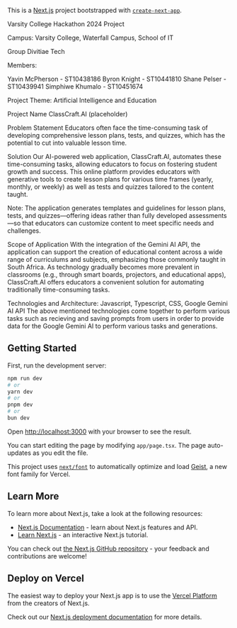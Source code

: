 This is a [Next.js](https://nextjs.org) project bootstrapped with [`create-next-app`](https://nextjs.org/docs/app/api-reference/cli/create-next-app).

Varsity College Hackathon 2024 Project

Campus:
Varsity College, Waterfall Campus, School of IT

Group
Divitiae Tech

Members:

Yavin McPherson - ST10438186
Byron Knight - ST10441810
Shane Pelser - ST10439941
Simphiwe Khumalo - ST10451674

Project Theme:
Artificial Intelligence and Education

Project Name
ClassCraft.AI (placeholder)

Problem Statement
Educators often face the time-consuming task of developing comprehensive lesson plans, tests, and quizzes, which has the potential to cut into valuable lesson time.

Solution
Our AI-powered web application, ClassCraft.AI, automates these time-consuming tasks, allowing educators to focus on fostering student growth and success. This online platform provides educators with generative tools to create lesson plans for various time frames (yearly, monthly, or weekly) as well as tests and quizzes tailored to the content taught.

Note: The application generates templates and guidelines for lesson plans, tests, and quizzes—offering ideas rather than fully developed assessments—so that educators can customize content to meet specific needs and challenges.

Scope of Application
With the integration of the Gemini AI API, the application can support the creation of educational content across a wide range of curriculums and subjects, emphasizing those commonly taught in South Africa. As technology gradually becomes more prevalent in classrooms (e.g., through smart boards, projectors, and educational apps), ClassCraft.AI offers educators a convenient solution for automating traditionally time-consuming tasks.

Technologies and Architecture:
Javascript, Typescript, CSS, Google Gemini AI API
The above mentioned technologies come together to perform various tasks such as recieving and saving prompts from users in order to provide data for the Google Gemini AI to perform various tasks and generations.


## Getting Started

First, run the development server:

```bash
npm run dev
# or
yarn dev
# or
pnpm dev
# or
bun dev
```

Open [http://localhost:3000](http://localhost:3000) with your browser to see the result.

You can start editing the page by modifying `app/page.tsx`. The page auto-updates as you edit the file.

This project uses [`next/font`](https://nextjs.org/docs/app/building-your-application/optimizing/fonts) to automatically optimize and load [Geist](https://vercel.com/font), a new font family for Vercel.

## Learn More

To learn more about Next.js, take a look at the following resources:

- [Next.js Documentation](https://nextjs.org/docs) - learn about Next.js features and API.
- [Learn Next.js](https://nextjs.org/learn) - an interactive Next.js tutorial.

You can check out [the Next.js GitHub repository](https://github.com/vercel/next.js) - your feedback and contributions are welcome!

## Deploy on Vercel

The easiest way to deploy your Next.js app is to use the [Vercel Platform](https://vercel.com/new?utm_medium=default-template&filter=next.js&utm_source=create-next-app&utm_campaign=create-next-app-readme) from the creators of Next.js.

Check out our [Next.js deployment documentation](https://nextjs.org/docs/app/building-your-application/deploying) for more details.
